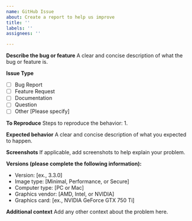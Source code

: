 ```yaml
---
name: GitHub Issue
about: Create a report to help us improve
title: ''
labels: ''
assignees: ''

---
```


**Describe the bug or feature**
A clear and concise description of what the bug or feature is.

**Issue Type**
- [ ] Bug Report
- [ ] Feature Request
- [ ] Documentation
- [ ] Question
- [ ] Other [Please specify]

**To Reproduce**
Steps to reproduce the behavior:
1. 

**Expected behavior**
A clear and concise description of what you expected to happen.

**Screenshots**
If applicable, add screenshots to help explain your problem.

**Versions (please complete the following information):**
 - Version: [ex., 3.3.0]
 - Image type: [Minimal, Performance, or Secure]
 - Computer type: [PC or Mac]
 - Graphics vendor: [AMD, Intel, or NVIDIA]
 - Graphics card: [ex., NVIDIA GeForce GTX 750 Ti]

**Additional context**
Add any other context about the problem here.
